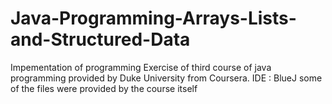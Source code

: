 # Java-Programming-Arrays-Lists-and-Structured-Data
Impementation of programming Exercise of third course of java programming provided by Duke University from Coursera.
IDE : BlueJ
some of the files were provided by the course itself
